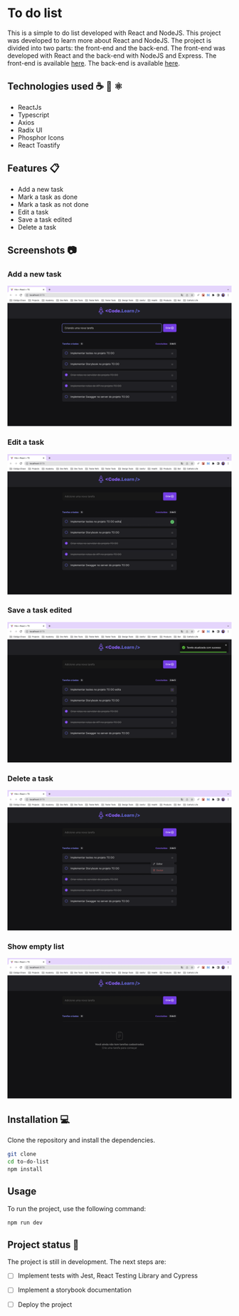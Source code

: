 # To do list

This is a simple to do list developed with React and NodeJS. This project was developed to learn more about React and NodeJS. The project is divided into two parts: the front-end and the back-end. The front-end was developed with React and the back-end with NodeJS and Express. The front-end is available [here](https://github.com/gihoekveld/to-do-list). The back-end is available [here](https://github.com/gihoekveld/to-do-server).

## Technologies used ☕️ 🐍 ⚛️

- ReactJs
- Typescript
- Axios
- Radix UI
- Phosphor Icons
- React Toastify

## Features 📋

- Add a new task
- Mark a task as done
- Mark a task as not done
- Edit a task
- Save a task edited
- Delete a task

## Screenshots 📷

### Add a new task
![Screenshot 3](public/screen_shot_adding_task.png)

### Edit a task
![Screenshot 2](public/screen_shot_editing_task.png)

### Save a task edited
![Screenshot 3](public/screen_shot_saving_task.png)

### Delete a task
![Screenshot 1](public/screen_shot_deleting_task.png)

### Show empty list
![Screenshot 3](public/screen_shot_empty_state.png)


## Installation 💻

Clone the repository and install the dependencies.

```bash
git clone
cd to-do-list
npm install
```

## Usage

To run the project, use the following command:

```bash
npm run dev
```

## Project status 🚧

The project is still in development. The next steps are:

- [ ] Implement tests with Jest, React Testing Library and Cypress
- [ ] Implement a storybook documentation
- [ ] Deploy the project








